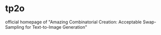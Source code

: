 # tp2o
official homepage of "Amazing Combinatorial Creation: Acceptable Swap-Sampling for Text-to-Image Generation"
